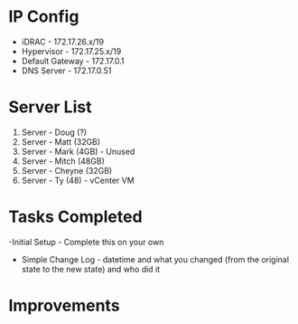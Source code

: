# IP Config

- iDRAC - 172.17.26.x/19
- Hypervisor - 172.17.25.x/19
- Default Gateway - 172.17.0.1
- DNS Server - 172.17.0.51

# Server List

1. Server - Doug (?)
2. Server - Matt (32GB)
3. Server - Mark (4GB) - Unused
4. Server - Mitch (48GB)
5. Server - Cheyne (32GB)
6. Server - Ty (48) - vCenter VM

# Tasks Completed

-Initial Setup - Complete this on your own
- Simple Change Log - datetime and what you changed (from the original state to the new state) and who did it

# Improvements
